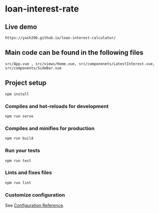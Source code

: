# loan-interest-rate

## Live demo

```
https://yash296.github.io/loan-interest-calculator/
```

## Main code can be found in the following files

```
src/App.vue , src/views/Home.vue, src/componenets/LatestInterest.vue, src/components/SideBar.vue
```

## Project setup

```
npm install
```

### Compiles and hot-reloads for development

```
npm run serve
```

### Compiles and minifies for production

```
npm run build
```

### Run your tests

```
npm run test
```

### Lints and fixes files

```
npm run lint
```

### Customize configuration

See [Configuration Reference](https://cli.vuejs.org/config/).

